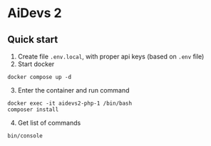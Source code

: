 # AiDevs 2

## Quick start

1. Create file `.env.local`, with proper api keys (based on `.env` file)
2. Start docker
```
docker compose up -d
```
3. Enter the container and run command
```
docker exec -it aidevs2-php-1 /bin/bash
composer install
```
4. Get list of commands
```
bin/console
```
